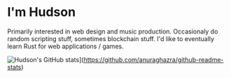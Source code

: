 # I'm Hudson

Primarily interested in web design and music production. Occasionaly do random scripting stuff, sometimes blockchain stuff. I'd like to eventually learn Rust for web applications / games. 

![Hudson's GitHub stats](https://github-readme-stats.vercel.app/api?username=hud-sonq&show_icons=true&theme=chartreuse-dark)](https://github.com/anuraghazra/github-readme-stats)
